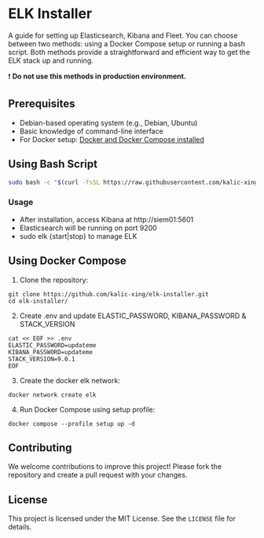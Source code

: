 
# ELK Installer

A guide for setting up Elasticsearch, Kibana and Fleet. You can choose between two methods: using a Docker Compose setup or running a bash script. Both methods provide a straightforward and efficient way to get the ELK stack up and running.

:exclamation: __Do not use this methods in production environment.__

## Prerequisites

- Debian-based operating system (e.g., Debian, Ubuntu)
- Basic knowledge of command-line interface
- For Docker setup: [Docker and Docker Compose installed](https://docs.docker.com/desktop/) 


## Using Bash Script

```sh
sudo bash -c "$(curl -fsSL https://raw.githubusercontent.com/kalic-xing/elk-installer/main/install.sh)"
```

### Usage
- After installation, access Kibana at http://siem01:5601  
- Elasticsearch will be running on port 9200
- sudo elk {start|stop} to manage ELK


## Using Docker Compose

1. Clone the repository:

```
git clone https://github.com/kalic-xing/elk-installer.git
cd elk-installer/
```

2. Create .env and update ELASTIC_PASSWORD, KIBANA_PASSWORD & STACK_VERSION

```
cat << EOF >> .env
ELASTIC_PASSWORD=updateme
KIBANA_PASSWORD=updateme
STACK_VERSION=9.0.1
EOF
```

3. Create the docker elk network:

```
docker network create elk
```

4. Run Docker Compose using setup profile:

```
docker compose --profile setup up -d
```

## Contributing

We welcome contributions to improve this project! Please fork the repository and create a pull request with your changes.


## License

This project is licensed under the MIT License. See the `LICENSE` file for details.


